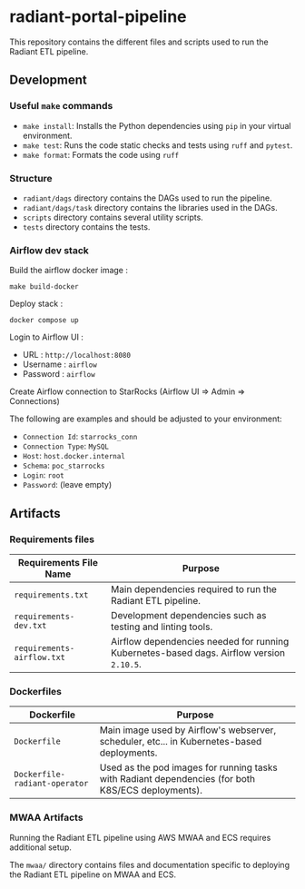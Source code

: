 # radiant-portal-pipeline

This repository contains the different files and scripts used to run the Radiant ETL pipeline.

## Development

### Useful `make` commands

- `make install`: Installs the Python dependencies using `pip` in your virtual environment.
- `make test`: Runs the code static checks and tests using `ruff` and `pytest`.
- `make format`: Formats the code using `ruff`

### Structure

- `radiant/dags` directory contains the DAGs used to run the pipeline.
- `radiant/dags/task` directory contains the libraries used in the DAGs.
- `scripts` directory contains several utility scripts.
- `tests` directory contains the tests.


### Airflow dev stack

Build the airflow docker image :

```
make build-docker
```

Deploy stack :

```
docker compose up 
```

Login to Airflow UI :

- URL : `http://localhost:8080`
- Username : `airflow`
- Password : `airflow`

Create Airflow connection to StarRocks (Airflow UI => Admin => Connections)

The following are examples and should be adjusted to your environment:

- `Connection Id`: `starrocks_conn`
- `Connection Type`: `MySQL`
- `Host`: `host.docker.internal`
- `Schema`: `poc_starrocks`
- `Login`: `root`
- `Password`: (leave empty)


## Artifacts

### Requirements files

| Requirements File Name      | Purpose                                                                                  |
|-----------------------------|------------------------------------------------------------------------------------------|
| `requirements.txt` | Main dependencies required to run the Radiant ETL pipeline.                              |
| `requirements-dev.txt`      | Development dependencies such as testing and linting tools.                              |
| `requirements-airflow.txt`  | Airflow dependencies needed for running Kubernetes-based dags. Airflow version `2.10.5`. |

### Dockerfiles

| Dockerfile                     | Purpose                                                                                            |
|--------------------------------|----------------------------------------------------------------------------------------------------|
| `Dockerfile`                   | Main image used by Airflow's webserver, scheduler, etc... in Kubernetes-based deployments.         |
| `Dockerfile-radiant-operator`  | Used as the pod images for running tasks with Radiant dependencies (for both K8S/ECS deployments). |

### MWAA Artifacts

Running the Radiant ETL pipeline using AWS MWAA and ECS requires additional setup. 

The `mwaa/` directory contains files and documentation specific to deploying the Radiant ETL pipeline on MWAA and ECS.